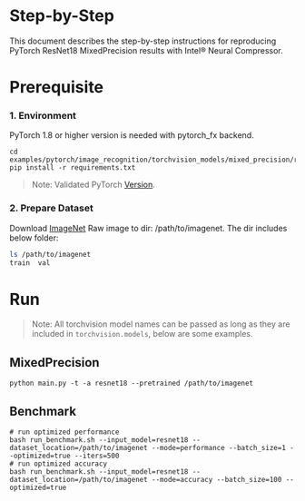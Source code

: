 Step-by-Step
============

This document describes the step-by-step instructions for reproducing PyTorch ResNet18 MixedPrecision results with Intel® Neural Compressor.

# Prerequisite

### 1. Environment

PyTorch 1.8 or higher version is needed with pytorch_fx backend.

```Shell
cd examples/pytorch/image_recognition/torchvision_models/mixed_precision/resnet18
pip install -r requirements.txt
```
> Note: Validated PyTorch [Version](/docs/source/installation_guide.md#validated-software-environment).

### 2. Prepare Dataset

Download [ImageNet](http://www.image-net.org/) Raw image to dir: /path/to/imagenet. The dir includes below folder:

```bash
ls /path/to/imagenet
train  val
```

# Run

> Note: All torchvision model names can be passed as long as they are included in `torchvision.models`, below are some examples.

## MixedPrecision
```Shell
python main.py -t -a resnet18 --pretrained /path/to/imagenet
```

## Benchmark
```Shell
# run optimized performance
bash run_benchmark.sh --input_model=resnet18 --dataset_location=/path/to/imagenet --mode=performance --batch_size=1 --optimized=true --iters=500
# run optimized accuracy
bash run_benchmark.sh --input_model=resnet18 --dataset_location=/path/to/imagenet --mode=accuracy --batch_size=100 --optimized=true
```





